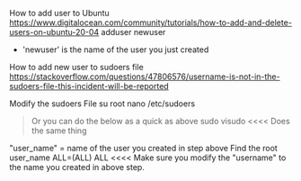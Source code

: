 How to add user to Ubuntu
https://www.digitalocean.com/community/tutorials/how-to-add-and-delete-users-on-ubuntu-20-04
  adduser newuser
   - 'newuser' is the name of the user you just created


How to add new user to sudoers file
https://stackoverflow.com/questions/47806576/username-is-not-in-the-sudoers-file-this-incident-will-be-reported

Modify the sudoers File
  su root 
  nano /etc/sudoers
> Or you can do the below as a quick as above
  > sudo visudo   <<<< Does the same thing

"user_name" = name of the user you created in step above
  Find the root 
    user_name ALL=(ALL)  ALL   <<<< Make sure you modify the "username" to the name you created in above step.
